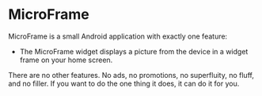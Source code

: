 # MicroFrame
MicroFrame is a small Android application with exactly one feature:

* The MicroFrame widget displays a picture from the device in a widget frame on your home screen.

There are no other features.  No ads, no promotions, no superfluity, no fluff, and no filler.  If you want to do the one thing it does, it can do it for you.
